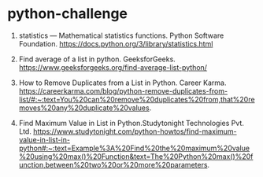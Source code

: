 # python-challenge

1. statistics — Mathematical statistics functions. Python Software Foundation. 
https://docs.python.org/3/library/statistics.html

2. Find average of a list in python. GeeksforGeeks.
https://www.geeksforgeeks.org/find-average-list-python/

3. How to Remove Duplicates from a List in Python. Career Karma.
https://careerkarma.com/blog/python-remove-duplicates-from-list/#:~:text=You%20can%20remove%20duplicates%20from,that%20removes%20any%20duplicate%20values.

4. Find Maximum Value in List in Python.Studytonight Technologies Pvt. Ltd.
https://www.studytonight.com/python-howtos/find-maximum-value-in-list-in-python#:~:text=Example%3A%20Find%20the%20maximum%20value%20using%20max()%20Function&text=The%20Python%20max()%20function,between%20two%20or%20more%20parameters.